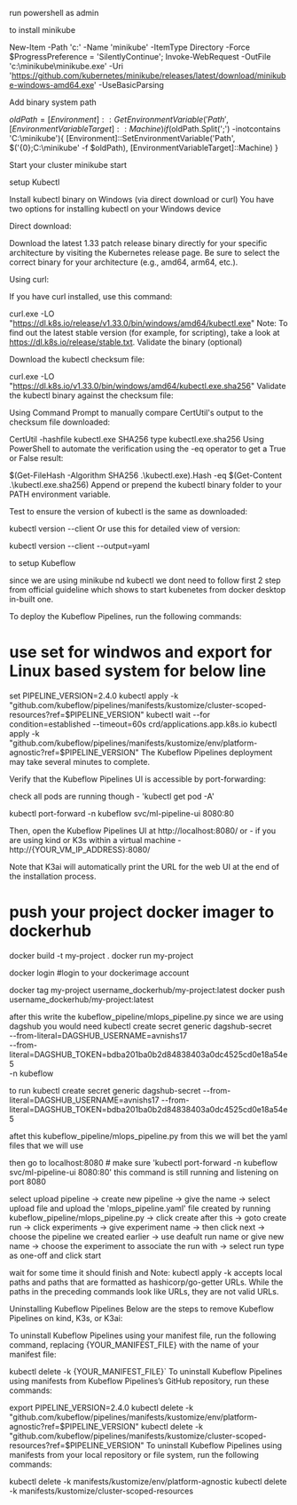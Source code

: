 run powershell as admin 


to install minikube

New-Item -Path 'c:\' -Name 'minikube' -ItemType Directory -Force
$ProgressPreference = 'SilentlyContinue'; Invoke-WebRequest -OutFile 'c:\minikube\minikube.exe' -Uri 'https://github.com/kubernetes/minikube/releases/latest/download/minikube-windows-amd64.exe' -UseBasicParsing



Add binary  system path

$oldPath = [Environment]::GetEnvironmentVariable('Path', [EnvironmentVariableTarget]::Machine)
if ($oldPath.Split(';') -inotcontains 'C:\minikube'){
  [Environment]::SetEnvironmentVariable('Path', $('{0};C:\minikube' -f $oldPath), [EnvironmentVariableTarget]::Machine)
}


Start your cluster
minikube start




setup Kubectl



Install kubectl binary on Windows (via direct download or curl)
You have two options for installing kubectl on your Windows device

Direct download:

Download the latest 1.33 patch release binary directly for your specific architecture by visiting the Kubernetes release page. Be sure to select the correct binary for your architecture (e.g., amd64, arm64, etc.).

Using curl:

If you have curl installed, use this command:

curl.exe -LO "https://dl.k8s.io/release/v1.33.0/bin/windows/amd64/kubectl.exe"
Note:
To find out the latest stable version (for example, for scripting), take a look at https://dl.k8s.io/release/stable.txt.
Validate the binary (optional)

Download the kubectl checksum file:

curl.exe -LO "https://dl.k8s.io/v1.33.0/bin/windows/amd64/kubectl.exe.sha256"
Validate the kubectl binary against the checksum file:

Using Command Prompt to manually compare CertUtil's output to the checksum file downloaded:

CertUtil -hashfile kubectl.exe SHA256
type kubectl.exe.sha256
Using PowerShell to automate the verification using the -eq operator to get a True or False result:

 $(Get-FileHash -Algorithm SHA256 .\kubectl.exe).Hash -eq $(Get-Content .\kubectl.exe.sha256)
Append or prepend the kubectl binary folder to your PATH environment variable.

Test to ensure the version of kubectl is the same as downloaded:

kubectl version --client
Or use this for detailed view of version:

kubectl version --client --output=yaml




to setup Kubeflow 


since we are using minikube nd kubectl we dont need to follow first 2 step from official guideline which shows to start kubenetes from docker desktop in-built one.

To deploy the Kubeflow Pipelines, run the following commands:

# use set for windwos and export for Linux based system for below line
set PIPELINE_VERSION=2.4.0
kubectl apply -k "github.com/kubeflow/pipelines/manifests/kustomize/cluster-scoped-resources?ref=$PIPELINE_VERSION"
kubectl wait --for condition=established --timeout=60s crd/applications.app.k8s.io
kubectl apply -k "github.com/kubeflow/pipelines/manifests/kustomize/env/platform-agnostic?ref=$PIPELINE_VERSION"
The Kubeflow Pipelines deployment may take several minutes to complete.

Verify that the Kubeflow Pipelines UI is accessible by port-forwarding:

check all pods are running though - 'kubectl get pod -A'

kubectl port-forward -n kubeflow svc/ml-pipeline-ui 8080:80

Then, open the Kubeflow Pipelines UI at http://localhost:8080/ or - if you are using kind or K3s within a virtual machine - http://{YOUR_VM_IP_ADDRESS}:8080/

Note that K3ai will automatically print the URL for the web UI at the end of the installation process.




# push your project docker imager to dockerhub

docker build -t my-project .
docker run my-project

docker login
#login to your dockerimage account

docker tag my-project username_dockerhub/my-project:latest
docker push username_dockerhub/my-project:latest




after this write the kubeflow_pipeline/mlops_pipeline.py 
since we are using dagshub
you would need
kubectl create secret generic dagshub-secret \
  --from-literal=DAGSHUB_USERNAME=avnishs17 \
  --from-literal=DAGSHUB_TOKEN=bdba201ba0b2d84838403a0dc4525cd0e18a54e5 \
  -n kubeflow


to run 
kubectl create secret generic dagshub-secret --from-literal=DAGSHUB_USERNAME=avnishs17 --from-literal=DAGSHUB_TOKEN=bdba201ba0b2d84838403a0dc4525cd0e18a54e5

aftet this kubeflow_pipeline/mlops_pipeline.py   from this we will bet the yaml files that we will use 

then go to localhost:8080   # make sure 'kubectl port-forward -n kubeflow svc/ml-pipeline-ui 8080:80' this command is still running and listening on port 8080

select upload pipeline -> create new pipeline -> give the name -> select upload file and upload the 'mlops_pipeline.yaml' file created by running kubeflow_pipeline/mlops_pipeline.py
-> click create
after this -> goto create run -> click experiments -> give experiment name -> then click next -> choose the pipeline we created earlier -> use deafult run name or give new name -> choose the experiment to associate the run with -> select run type as one-off and click start

wait for some time it should finish and 
Note: kubectl apply -k accepts local paths and paths that are formatted as hashicorp/go-getter URLs. While the paths in the preceding commands look like URLs, they are not valid URLs.

Uninstalling Kubeflow Pipelines
Below are the steps to remove Kubeflow Pipelines on kind, K3s, or K3ai:

To uninstall Kubeflow Pipelines using your manifest file, run the following command, replacing {YOUR_MANIFEST_FILE} with the name of your manifest file:

kubectl delete -k {YOUR_MANIFEST_FILE}`
To uninstall Kubeflow Pipelines using manifests from Kubeflow Pipelines’s GitHub repository, run these commands:

export PIPELINE_VERSION=2.4.0
kubectl delete -k "github.com/kubeflow/pipelines/manifests/kustomize/env/platform-agnostic?ref=$PIPELINE_VERSION"
kubectl delete -k "github.com/kubeflow/pipelines/manifests/kustomize/cluster-scoped-resources?ref=$PIPELINE_VERSION"
To uninstall Kubeflow Pipelines using manifests from your local repository or file system, run the following commands:

kubectl delete -k manifests/kustomize/env/platform-agnostic
kubectl delete -k manifests/kustomize/cluster-scoped-resources